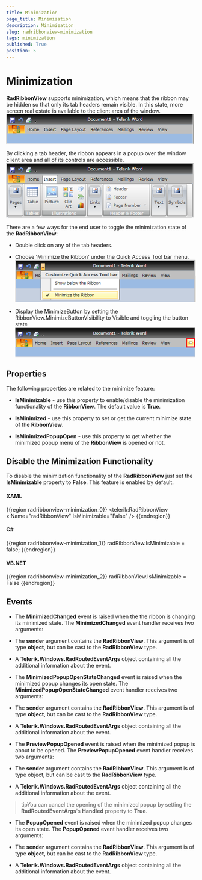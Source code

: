 ```yaml
---
title: Minimization
page_title: Minimization
description: Minimization
slug: radribbonview-minimization
tags: minimization
published: True
position: 5
---
```


# Minimization



__RadRibbonView__ supports minimization, which means that the ribbon may be hidden so that only its tab headers remain visible. In this state, more screen real estate is available to the client area of the window.
![](images/RibbonView_Minimized.png)

By clicking a tab header, the ribbon appears in a popup over the window client area and all of its controls are accessible.
![](images/RibbonView_MinimizedPopup.png)

There are a few ways for the end user to toggle the minimization state of the __RadRibbonView__:
			

* Double click on any of the tab headers.
				

* Choose 'Minimize the Ribbon' under the Quick Access Tool bar menu.
![](images/RibbonView_Minimize_QAT.png)

* Display the MinimizeButton by setting the RibbonView.MinimizeButtonVisibility to Visible and toggling the button state
![](images/RibbonView_Minimize_Button.png)

## Properties

The following properties are related to the minimize feature:

* __IsMinimizable__ - use this property to enable/disable the minimization functionality of the __RibbonView__. The default value is __True__.
					

* __IsMinimized__ - use this property to set or get the current minimize state of the __RibbonView__.
					

* __IsMinimizedPopupOpen__ - use this property to get whether the minimized popup menu of the __RibbonView__ is opened or not.
					

## Disable the Minimization Functionality

To disable the minimization functionality of the __RadRibbonView__ just set the __IsMinimizable__ property to __False__. This feature is enabled by default.
				

#### __XAML__

{{region radribbonview-minimization_0}}
	<telerik:RadRibbonView x:Name="radRibbonView" IsMinimizable="False" />
	{{endregion}}



#### __C#__

{{region radribbonview-minimization_1}}
	radRibbonView.IsMinimizable = false;
	{{endregion}}



#### __VB.NET__

{{region radribbonview-minimization_2}}
	radRibbonView.IsMinimizable = False
	{{endregion}}



## Events

* The __MinimizedChanged__ event is raised when the the ribbon is changing its minimized state. The __MinimizedChanged__ event handler receives two arguments:
						

* The __sender__ argument contains the __RadRibbonView__. This argument is of type __object__, but can be cast to the __RadRibbonView__ type.
							

* A __Telerik.Windows.RadRoutedEventArgs__ object containing all the additional information about the event.
							

* The __MinimizedPopupOpenStateChanged__ event is raised when the minimized popup changes its open state. The __MinimizedPopupOpenStateChanged__ event handler receives two arguments:
						

* The __sender__ argument contains the __RadRibbonView__. This argument is of type __object__, but can be cast to the __RadRibbonView__ type.
							

* A __Telerik.Windows.RadRoutedEventArgs__ object containing all the additional information about the event.
							

* The __PreviewPopupOpened__ event is raised when the minimized popup is about to be opened. The __PreviewPopupOpened__ event handler receives two arguments:
						

* The __sender__ argument contains the __RadRibbonView__. This argument is of type object, but can be cast to the __RadRibbonView__ type.
							

* A __Telerik.Windows.RadRoutedEventArgs__ object containing all the additional information about the event.
							

>tipYou can cancel the opening of the minimized popup by setting the __RadRoutedEventArgs__'s __Handled__ property to __True__.
						

* The __PopupOpened__ event is raised when the minimized popup changes its open state. The __PopupOpened__ event handler receives two arguments:
						

* The __sender__ argument contains the __RadRibbonView__. This argument is of type __object__, but can be cast to the __RadRibbonView__ type.
							

* A __Telerik.Windows.RadRoutedEventArgs__ object containing all the additional information about the event.
							
